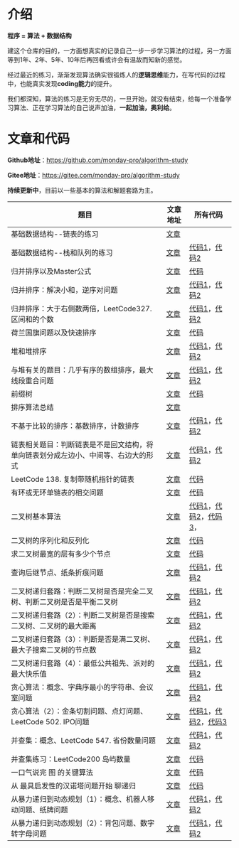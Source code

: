 # 介绍

**程序 = 算法 + 数据结构**



建这个仓库的目的，一方面想真实的记录自己一步一步学习算法的过程，另一方面等到1年、2年、5年、10年后再回看或许会有温故而知新的感觉。



经过最近的练习，渐渐发现算法确实很锻炼人的**逻辑思维**能力，在写代码的过程中，也能真实发现**coding能力**的提升。



我们都深知，算法的练习是无穷无尽的，一旦开始，就没有结束，给每一个准备学习算法、正在学习算法的自己说声加油，**一起加油，奥利给**。



# 文章和代码

**Github地址**：https://github.com/monday-pro/algorithm-study

**Gitee地址**：https://gitee.com/monday-pro/algorithm-study



**持续更新中**，目前以一些基本的算法和解题套路为主。

| 题目                                                         | 文章地址                                                     | 所有代码                                                     |
| ------------------------------------------------------------ | ------------------------------------------------------------ | ------------------------------------------------------------ |
| 基础数据结构--链表的练习                                     | [文章](https://mp.weixin.qq.com/s/tZ3aI_AldoT8dxzZLtX_LA)    |                                                              |
| 基础数据结构--栈和队列的练习                                 | [文章](https://mp.weixin.qq.com/s/ZE9VPxZ1rx3BxS7waKVAAA)    | [代码1](src/basic/stackqueue/TwoQueuesImplementStack.java)，[代码2](src/basic/stackqueue/TwoStacksImplementQueue.java) |
| 归并排序以及Master公式                                       | [文章](https://mp.weixin.qq.com/s/V_Ac1UnqJbJbZ89gVvKXHg)    | [代码](src/basic/mergesort/MergeSort.java)                   |
| 归并排序：解决小和，逆序对问题                               | [文章](https://mp.weixin.qq.com/s/6FdL3bm8LkmhWsKsRSSn3A)    | [代码1](src/basic/mergesort/SmallSum.java)，[代码2](src/basic/mergesort/ReversePair.java) |
| 归并排序：大于右侧数两倍，LeetCode327. 区间和的个数          | [文章](https://mp.weixin.qq.com/s/iejFWetKVOs3BXpClQLx9w)    | [代码1](src/basic/mergesort/BiggerThanRightTwice.java)，[代码2](src/basic/mergesort/CountOfRangeSum.java) |
| 荷兰国旗问题以及快速排序                                     | [文章](https://mp.weixin.qq.com/s/5wyGMkUSaC0txSYkVc2prA)    | [代码](src/basic/quicksort/QuickSort.java)                   |
| 堆和堆排序                                                   | [文章](https://mp.weixin.qq.com/s/AyMfxFu4MQv3kBM8UwBA4Q)    | [代码1](src/basic/heap/Heap.java)，[代码2](src/basic/heap/HeapSort.java) |
| 与堆有关的题目：几乎有序的数组排序，最大线段重合问题         | [文章](https://mp.weixin.qq.com/s/4PUaS2gj7tul4u69imKDaQ)    | [代码1](src/basic/heap/SortArrayDistanceLessK.java)，[代码2](src/basic/heap/LineCoverMax.java) |
| 前缀树                                                       | [文章](https://mp.weixin.qq.com/s/TImX032ttO_KOdmzYhDC3g)    | [代码](src/basic/trietree/TrieTree.java)                     |
| 排序算法总结                                                 | [文章](https://mp.weixin.qq.com/s/CFV8jkAcnFgKrCFFNe78aA)    |                                                              |
| 不基于比较的排序：基数排序，计数排序                         | [文章](https://mp.weixin.qq.com/s/Wg8sK_59BW6u70qaZztviw)    | [代码1](src/basic/nocomparesort/RadixSort.java)，[代码2](src/basic/nocomparesort/CountSort.java) |
| 链表相关题目：判断链表是不是回文结构，将单向链表划分成左边小、中间等、右边大的形式 | [文章](https://mp.weixin.qq.com/s/Z4Z-cwPUfIvpuA1VqAMSvQ)    | [代码1](src/basic/node/IsPalindromeList.java)，[代码2](src/basic/node/SmallerEqualBigger.java) |
| LeetCode 138. 复制带随机指针的链表                           | [文章](https://mp.weixin.qq.com/s/Vm9jFa6cM2ar-hOO4SpCYg)    | [代码](src/basic/node/CopyListWithRandom.java)               |
| 有环或无环单链表的相交问题                                   | [文章](https://mp.weixin.qq.com/s/MjsSwWOo-txyGBYvo6Ihuw)    | [代码](src/basic/node/FindFirstIntersectNode.java)           |
| 二叉树基本算法                                               | [文章](https://mp.weixin.qq.com/s/UxH4yST7JaQz9QAuO6anHQ)    | [代码1](src/basic/binarytree/LevelTraversalBinaryTree.java)，[代码2](src/basic/binarytree/RecursiveTraversalBinaryTree.java)，[代码3](src/basic/binarytree/UnRecursiveTraversalBinaryTree.java)， |
| 二叉树的序列化和反列化                                       | [文章](https://mp.weixin.qq.com/s/iirR_-W4bLHzn-WqCMJ-LA)    | [代码](src/basic/binarytree/SerializeAndDeserializeTree.java) |
| 求二叉树最宽的层有多少个节点                                 | [文章](https://mp.weixin.qq.com/s/dOGeIRJ6y46CqByJ9WGq2A)    | [代码](src/basic/binarytree/TreeMaxWidth.java)               |
| 查询后继节点、纸条折痕问题                                   | [文章](https://mp.weixin.qq.com/s/gSvEsKrFPjxxCydlHS25og)    | [代码1](src/basic/binarytree/SuccessorNode.java)，[代码2](src/basic/binarytree/PaperFolding.java) |
| 二叉树递归套路：判断二叉树是否是完全二叉树、判断二叉树是否是平衡二叉树 | [文章](https://mp.weixin.qq.com/s/TrGxwyEaq2y6LLaivk66bQ)    | [代码1](src/basic/binarytree/IsCompleteBinaryTree.java)，[代码2](src/basic/binarytree/IsBalancedBinaryTree.java) |
| 二叉树递归套路（2）：判断二叉树是否是搜索二叉树、二叉树的最大距离 | [文章](https://mp.weixin.qq.com/s?__biz=Mzg2NTYwMDM0Mg==&mid=2247486612&idx=1&sn=3a767209658b10c5ff8006bcfdd15eb3&chksm=ce56daadf92153bbb2875e0e81d4c465c58aed7f174174748199a4d97b118f80129414c20a16&scene=178&cur_album_id=2085925789451059201#rd) | [代码1](src/basic/binarytree/IsSearchBinaryTree.java)，[代码2](src/basic/binarytree/MaxDistance.java) |
| 二叉树递归套路（3）：判断是否是满二叉树、最大子搜索二叉树的节点数 | [文章](https://mp.weixin.qq.com/s?__biz=Mzg2NTYwMDM0Mg==&mid=2247486622&idx=1&sn=cc582db8edd6a53da24bc819f4f5780a&chksm=ce56daa7f92153b1316bce79c49188e4ed485bc693f510779c58b3527465115ca3337be94b83&scene=178&cur_album_id=2085925789451059201#rd) | [代码1](src/basic/binarytree/IsFullBinaryTree.java)，[代码2](src/basic/binarytree/MaxSubSearchBinaryTreeSize.java) |
| 二叉树递归套路（4）：最低公共祖先、派对的最大快乐值          | [文章](https://mp.weixin.qq.com/s?__biz=Mzg2NTYwMDM0Mg==&mid=2247486643&idx=1&sn=3205d61e35fdb826dbf0c5ab03695fef&chksm=ce56da8af921539c22e2773a1331202ecfe28e8a4a998799f6385e873601cea1d1cfd5d4d6cb&scene=178&cur_album_id=2085925789451059201#rd) | [代码1](src/basic/binarytree/LowestAncestor.java)，[代码2](src/basic/binarytree/MaxHappy.java) |
| 贪心算法：概念、字典序最小的字符串、会议室问题               | [文章](https://mp.weixin.qq.com/s?__biz=Mzg2NTYwMDM0Mg==&mid=2247486651&idx=1&sn=fe3ff07faa96a07797a23867139b27ba&chksm=ce56da82f92153947b340b51ce53e722ccf7d57306a5b2da43234d310863d4bfb4dbc82ef0b3&scene=178&cur_album_id=2085925789451059201#rd) | [代码1](src/basic/greedy/LowestDictionary.java)，[代码2](src/basic/greedy/BestArrange.java) |
| 贪心算法（2）：金条切割问题、点灯问题、LeetCode 502. IPO问题 | [文章](https://mp.weixin.qq.com/s?__biz=Mzg2NTYwMDM0Mg==&mid=2247486661&idx=1&sn=81374bd04170c73c556d9d75754e4b92&chksm=ce56dafcf92153ea387366d6ddd8eb289eb48306c41cca8d8b573248ad65e62bbc751813dbe8&scene=178&cur_album_id=2085925789451059201#rd) | [代码1](src/basic/greedy/LessMoneySplitGold.java)，[代码2](src/basic/greedy/Light.java)，[代码3](src/basic/greedy/IPO.java) |
| 并查集：概念、LeetCode 547. 省份数量问题                     | [文章](https://mp.weixin.qq.com/s?__biz=Mzg2NTYwMDM0Mg==&mid=2247486679&idx=1&sn=5ff2d256185974b2ffc09918cc9dd3fc&chksm=ce56daeef92153f80c30c7bdbc5caa2b00dbfd0334ddc5f0f658d459dafcdfad90e46974dae8&scene=178&cur_album_id=2085925789451059201#rd) | [代码1](src/basic/unionfind/TheUnionFind.java)，[代码2](src/basic/unionfind/FindCircleNum.java) |
| 并查集练习：LeetCode200 岛屿数量                             | [文章](https://mp.weixin.qq.com/s?__biz=Mzg2NTYwMDM0Mg==&mid=2247486690&idx=1&sn=5769a9f643629d79a1bfe422c794aa87&chksm=ce56dadbf92153cd41c29c91a3315fbf8311adfa6e7d207cae26c37186d0f01f395f0c835aa8&scene=178&cur_album_id=2085925789451059201#rd) | [代码](src/basic/unionfind/NumIslands.java)                  |
| 一口气说完 图 的关键算法                                     | [文章](https://mp.weixin.qq.com/s?__biz=Mzg2NTYwMDM0Mg==&mid=2247486716&idx=1&sn=4be9917680ec50757a922e1b01bf4bf2&chksm=ce56dac5f92153d3f3b506769c4eb7f92618c5430c50719d87d4d96c8fe01e784f72d334f2e9&scene=178&cur_album_id=2085925789451059201#rd) | [代码](src/basic/graph)                                      |
| 从 最具启发性的汉诺塔问题开始 聊递归                         | [文章](https://mp.weixin.qq.com/s?__biz=Mzg2NTYwMDM0Mg==&mid=2247486765&idx=1&sn=1e81186fd36f89c3055669c978dab492&chksm=ce56db14f9215202d9b1bcfa0c40f715bbb9b650091d29ef34ae55d246ac05aa07c83093d53f&scene=178&cur_album_id=2085925789451059201#rd) | [代码](src/basic/dynamicprogramming/recursion)               |
| 从暴力递归到动态规划（1）：概念、机器人移动问题、纸牌问题    | [文章](https://mp.weixin.qq.com/s?__biz=Mzg2NTYwMDM0Mg==&mid=2247486820&idx=1&sn=74249b8f822267e89435f54e93ff8879&chksm=ce56db5df921524b919459f53f5ae18318daf11e4010ddd14692c5533be192e6ec06f41bb5e3&scene=178&cur_album_id=2085925789451059201#rd) | [代码1](src/basic/dynamicprogramming/RobotWalk.java)，[代码2](src/basic/dynamicprogramming/CardsInLine.java) |
| 从暴力递归到动态规划（2）：背包问题、数字转字母问题          | [文章](https://mp.weixin.qq.com/s?__biz=Mzg2NTYwMDM0Mg==&mid=2247486862&idx=1&sn=3d2d1379e24b0141b40b729383e7dd90&chksm=ce56dbb7f92152a10da203af8badd58e6436480afb9f6707d75ec861991a2515dfbd515fc2e4&scene=178&cur_album_id=2085925789451059201#rd) | [代码1](src/basic/dynamicprogramming/Knapsack.java)，[代码2](src/basic/dynamicprogramming/ConvertToLetterString.java) |

